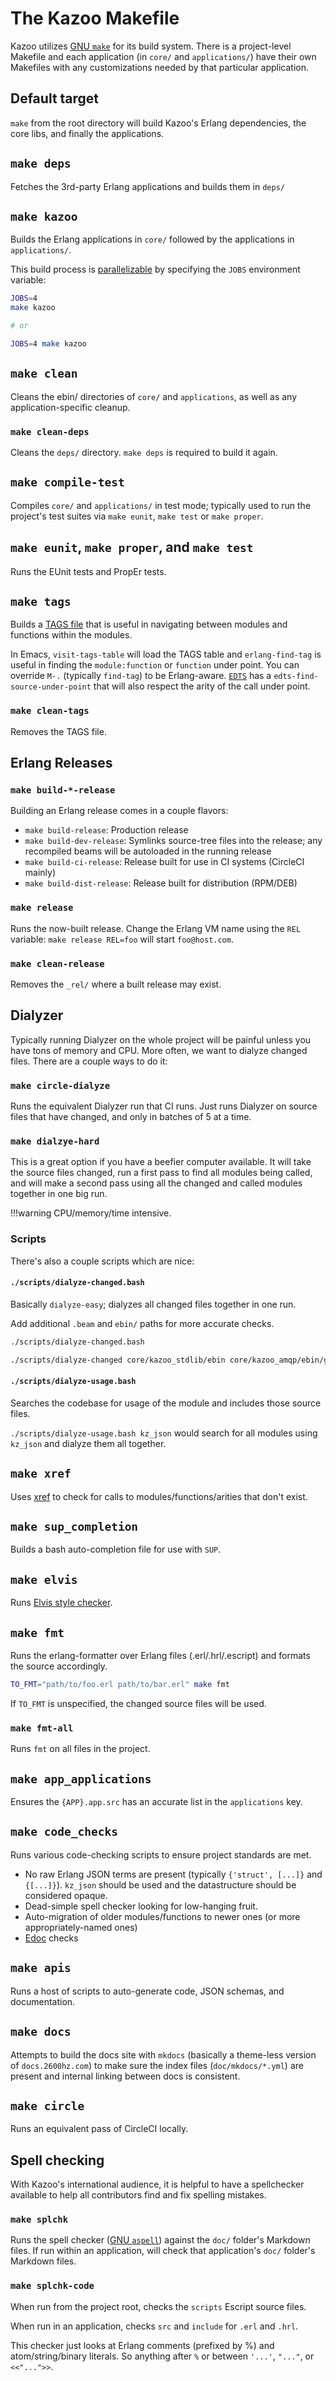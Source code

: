# The Kazoo Makefile

Kazoo utilizes [GNU `make`](https://www.gnu.org/software/make/) for its build system. There is a project-level Makefile and each application (in `core/` and `applications/`) have their own Makefiles with any customizations needed by that particular application.

## Default target

`make` from the root directory will build Kazoo's Erlang dependencies, the core libs, and finally the applications.

## `make deps`

Fetches the 3rd-party Erlang applications and builds them in `deps/`

## `make kazoo`

Builds the Erlang applications in `core/` followed by the applications in `applications/`.

This build process is [parallelizable](https://www.gnu.org/software/make/manual/html_node/Parallel.html) by specifying the `JOBS` environment variable:

```bash
JOBS=4
make kazoo

# or

JOBS=4 make kazoo
```

## `make clean`

Cleans the ebin/ directories of `core/` and `applications`, as well as any application-specific cleanup.

### `make clean-deps`

Cleans the `deps/` directory. `make deps` is required to build it again.

## `make compile-test`

Compiles `core/` and `applications/` in test mode; typically used to run the project's test suites via `make eunit`, `make test` or `make proper`.

## `make eunit`,  `make proper`, and `make test`

Runs the EUnit tests and PropEr tests.

## `make tags`

Builds a [TAGS file](https://en.wikipedia.org/wiki/Ctags) that is useful in navigating between modules and functions within the modules.

In Emacs, `visit-tags-table` will load the TAGS table and `erlang-find-tag` is useful in finding the `module:function` or `function` under point. You can override `M-.` (typically `find-tag`) to be Erlang-aware. [`EDTS`](https://github.com/tjarvstrand/edts) has a `edts-find-source-under-point` that will also respect the arity of the call under point.

### `make clean-tags`

Removes the TAGS file.

## Erlang Releases

### `make build-*-release`

Building an Erlang release comes in a couple flavors:

- `make build-release`: Production release
- `make build-dev-release`: Symlinks source-tree files into the release; any recompiled beams will be autoloaded in the running release
- `make build-ci-release`: Release built for use in CI systems (CircleCI mainly)
- `make build-dist-release`: Release built for distribution (RPM/DEB)

### `make release`

Runs the now-built release. Change the Erlang VM name using the `REL` variable: `make release REL=foo` will start `foo@host.com`.

### `make clean-release`

Removes the `_rel/` where a built release may exist.

## Dialyzer

Typically running Dialyzer on the whole project will be painful unless you have tons of memory and CPU. More often, we want to dialyze changed files. There are a couple ways to do it:

### `make circle-dialyze`

Runs the equivalent Dialyzer run that CI runs. Just runs Dialyzer on source files that have changed, and only in batches of 5 at a time.

### `make dialzye-hard`

This is a great option if you have a beefier computer available. It will take the source files changed, run a first pass to find all modules being called, and will make a second pass using all the changed and called modules together in one big run.

!!!warning
CPU/memory/time intensive.

### Scripts

There's also a couple scripts which are nice:

#### `./scripts/dialyze-changed.bash`
Basically `dialyze-easy`; dialyzes all changed files together in one run.

Add additional `.beam` and `ebin/` paths for more accurate checks.

```bash
./scripts/dialyze-changed.bash

./scripts/dialyze-changed core/kazoo_stdlib/ebin core/kazoo_amqp/ebin/gen_listener.beam
```

#### `./scripts/dialyze-usage.bash`

Searches the codebase for usage of the module and includes those source files.

`./scripts/dialyze-usage.bash kz_json` would search for all modules using `kz_json` and dialyze them all together.

## `make xref`

Uses [xref](http://erlang.org/doc/man/xref.html) to check for calls to modules/functions/arities that don't exist.

## `make sup_completion`

Builds a bash auto-completion file for use with `SUP`.

## `make elvis`

Runs [Elvis style checker](https://github.com/inaka/elvis).

## `make fmt`

Runs the erlang-formatter over Erlang files (.erl/.hrl/.escript) and formats the source accordingly.

```bash
TO_FMT="path/to/foo.erl path/to/bar.erl" make fmt
```

If `TO_FMT` is unspecified, the changed source files will be used.

### `make fmt-all`

Runs `fmt` on all files in the project.

## `make app_applications`

Ensures the `{APP}.app.src` has an accurate list in the `applications` key.

## `make code_checks`

Runs various code-checking scripts to ensure project standards are met.

- No raw Erlang JSON terms are present (typically `{'struct', [...]}` and `{[...]}`). `kz_json` should be used and the datastructure should be considered opaque.
- Dead-simple spell checker looking for low-hanging fruit.
- Auto-migration of older modules/functions to newer ones (or more appropriately-named ones)
- [Edoc](http://erlang.org/doc/apps/edoc/chapter.html) checks

## `make apis`

Runs a host of scripts to auto-generate code, JSON schemas, and documentation.

## `make docs`

Attempts to build the docs site with `mkdocs` (basically a theme-less version of `docs.2600hz.com`) to make sure the index files (`doc/mkdocs/*.yml`) are present and internal linking between docs is consistent.

## `make circle`

Runs an equivalent pass of CircleCI locally.

## Spell checking

With Kazoo's international audience, it is helpful to have a spellchecker available to help all contributors find and fix spelling mistakes.

### `make splchk`

Runs the spell checker ([GNU `aspell`](http://aspell.net/)) against the `doc/` folder's Markdown files. If run within an application, will check that application's `doc/` folder's Markdown files.

### `make splchk-code`

When run from the project root, checks the `scripts` Escript source files.

When run in an application, checks `src` and `include` for `.erl` and `.hrl`.

This checker just looks at Erlang comments (prefixed by %) and atom/string/binary literals. So anything after `%` or between `'...'`, `"..."`, or `<<"...">>`.
